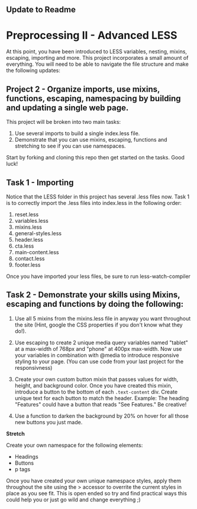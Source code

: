 ## Update to Readme

# Preprocessing II - Advanced LESS

At this point, you have been introduced to LESS variables, nesting, mixins, escaping, importing and more.  This project incorporates a small amount of everything. You will need to be able to navigate the file structure and make the following updates:

## Project 2 - Organize imports, use mixins, functions, escaping, namespacing by building and updating a single web page.
This project will be broken into two main tasks: 
1. Use several imports to build a single index.less file. 
2. Demonstrate that you can use mixins, escaping, functions and stretching to see if you can use namespaces.

Start by forking and cloning this repo then get started on the tasks.  Good luck!

## Task 1 - Importing
Notice that the LESS folder in this project has several .less files now.  Task 1 is to correctly import the .less files into index.less in the following order:

1. reset.less
2. variables.less
3. mixins.less
4. general-styles.less
5. header.less
6. cta.less
7. main-content.less
8. contact.less
9. footer.less

Once you have imported your less files, be sure to run less-watch-compiler 

## Task 2 - Demonstrate your skills using Mixins, escaping and functions by doing the following:

1. Use all 5 mixins from the mixins.less file in anyway you want throughout the site (Hint, google the CSS properties if you don't know what they do!).

2. Use escaping to create 2 unique media query variables named "tablet" at a max-width of 768px and "phone" at 400px max-width. Now use your variables in combination with @media to introduce responsive styling to your page.  (You can use code from your last project for the responsivness)

3. Create your own custom button mixin that passes values for width, height, and background color.  Once you have created this mixin, introduce a button to the bottom of each ```.text-content``` div.  Create unique text for each button to match the header.  Example: The heading "Features" could have a button that reads "See Features." Be creative!

4. Use a function to darken the background by 20% on hover for all those new buttons you just made.

**Stretch**

Create your own namespace for the following elements:
* Headings
* Buttons
* p tags

Once you have created your own unique namespace styles, apply them throughout the site using the > accessor to overrite the current styles in place as you see fit.  This is open ended so try and find practical ways this could help you or just go wild and change everything ;)

